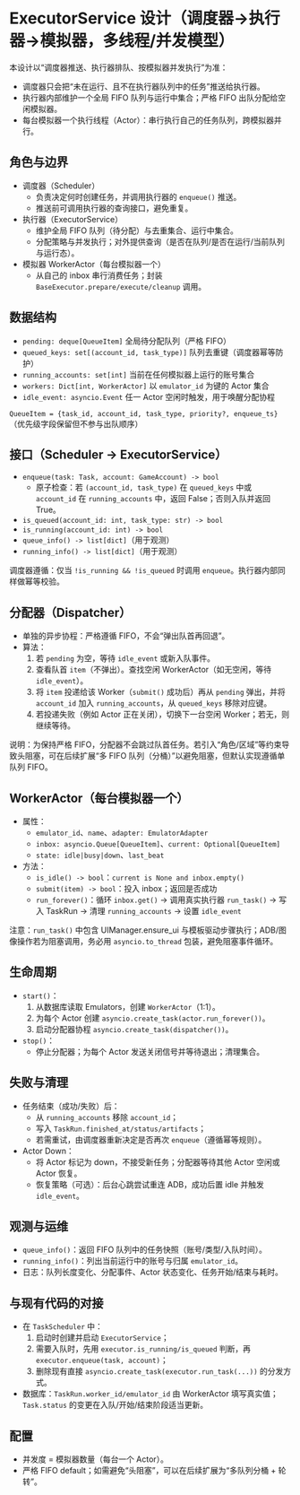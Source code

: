 # ExecutorService 设计（调度器→执行器→模拟器，多线程/并发模型）

本设计以“调度器推送、执行器排队、按模拟器并发执行”为准：
- 调度器只会把“未在运行、且不在执行器队列中的任务”推送给执行器。
- 执行器内部维护一个全局 FIFO 队列与运行中集合；严格 FIFO 出队分配给空闲模拟器。
- 每台模拟器一个执行线程（Actor）：串行执行自己的任务队列，跨模拟器并行。

## 角色与边界
- 调度器（Scheduler）
  - 负责决定何时创建任务，并调用执行器的 `enqueue()` 推送。
  - 推送前可调用执行器的查询接口，避免重复。
- 执行器（ExecutorService）
  - 维护全局 FIFO 队列（待分配）与去重集合、运行中集合。
  - 分配策略与并发执行；对外提供查询（是否在队列/是否在运行/当前队列与运行态）。
- 模拟器 WorkerActor（每台模拟器一个）
  - 从自己的 inbox 串行消费任务；封装 `BaseExecutor.prepare/execute/cleanup` 调用。

## 数据结构
- `pending: deque[QueueItem]` 全局待分配队列（严格 FIFO）
- `queued_keys: set[(account_id, task_type)]` 队列去重键（调度器幂等防护）
- `running_accounts: set[int]` 当前在任何模拟器上运行的账号集合
- `workers: Dict[int, WorkerActor]` 以 `emulator_id` 为键的 Actor 集合
- `idle_event: asyncio.Event` 任一 Actor 空闲时触发，用于唤醒分配协程

`QueueItem = {task_id, account_id, task_type, priority?, enqueue_ts}`（优先级字段保留但不参与出队顺序）

## 接口（Scheduler → ExecutorService）
- `enqueue(task: Task, account: GameAccount) -> bool`
  - 原子检查：若 `(account_id, task_type)` 在 `queued_keys` 中或 `account_id` 在 `running_accounts` 中，返回 False；否则入队并返回 True。
- `is_queued(account_id: int, task_type: str) -> bool`
- `is_running(account_id: int) -> bool`
- `queue_info() -> list[dict]`（用于观测）
- `running_info() -> list[dict]`（用于观测）

调度器遵循：仅当 `!is_running && !is_queued` 时调用 `enqueue`。执行器内部同样做幂等校验。

## 分配器（Dispatcher）
- 单独的异步协程：严格遵循 FIFO，不会“弹出队首再回退”。
- 算法：
  1) 若 `pending` 为空，等待 `idle_event` 或新入队事件。
  2) 查看队首 `item`（不弹出）。查找空闲 WorkerActor（如无空闲，等待 `idle_event`）。
  3) 将 `item` 投递给该 Worker（`submit()` 成功后）再从 `pending` 弹出，并将 `account_id` 加入 `running_accounts`，从 `queued_keys` 移除对应键。
  4) 若投递失败（例如 Actor 正在关闭），切换下一台空闲 Worker；若无，则继续等待。

说明：为保持严格 FIFO，分配器不会跳过队首任务。若引入“角色/区域”等约束导致头阻塞，可在后续扩展“多 FIFO 队列（分桶）”以避免阻塞，但默认实现遵循单队列 FIFO。

## WorkerActor（每台模拟器一个）
- 属性：
  - `emulator_id`、`name`、`adapter: EmulatorAdapter`
  - `inbox: asyncio.Queue[QueueItem]`、`current: Optional[QueueItem]`
  - `state: idle|busy|down`、`last_beat`
- 方法：
  - `is_idle() -> bool`：`current is None and inbox.empty()`
  - `submit(item) -> bool`：投入 inbox；返回是否成功
  - `run_forever()`：循环 `inbox.get()` → 调用真实执行器 `run_task()` → 写入 TaskRun → 清理 `running_accounts` → 设置 `idle_event`

注意：`run_task()` 中包含 UIManager.ensure_ui 与模板驱动步骤执行；ADB/图像操作若为阻塞调用，务必用 `asyncio.to_thread` 包装，避免阻塞事件循环。

## 生命周期
- `start()`：
  1) 从数据库读取 Emulators，创建 `WorkerActor`（1:1）。
  2) 为每个 Actor 创建 `asyncio.create_task(actor.run_forever())`。
  3) 启动分配器协程 `asyncio.create_task(dispatcher())`。
- `stop()`：
  - 停止分配器；为每个 Actor 发送关闭信号并等待退出；清理集合。

## 失败与清理
- 任务结束（成功/失败）后：
  - 从 `running_accounts` 移除 `account_id`；
  - 写入 `TaskRun.finished_at/status/artifacts`；
  - 若需重试，由调度器重新决定是否再次 `enqueue`（遵循幂等规则）。
- Actor Down：
  - 将 Actor 标记为 down，不接受新任务；分配器等待其他 Actor 空闲或 Actor 恢复。
  - 恢复策略（可选）：后台心跳尝试重连 ADB，成功后置 idle 并触发 `idle_event`。

## 观测与运维
- `queue_info()`：返回 FIFO 队列中的任务快照（账号/类型/入队时间）。
- `running_info()`：列出当前运行中的账号与归属 `emulator_id`。
- 日志：队列长度变化、分配事件、Actor 状态变化、任务开始/结束与耗时。

## 与现有代码的对接
- 在 `TaskScheduler` 中：
  1) 启动时创建并启动 `ExecutorService`；
  2) 需要入队时，先用 `executor.is_running/is_queued` 判断，再 `executor.enqueue(task, account)`；
  3) 删除现有直接 `asyncio.create_task(executor.run_task(...))` 的分发方式。
- 数据库：`TaskRun.worker_id/emulator_id` 由 WorkerActor 填写真实值；`Task.status` 的变更在入队/开始/结束阶段适当更新。

## 配置
- 并发度 = 模拟器数量（每台一个 Actor）。
- 严格 FIFO default；如需避免“头阻塞”，可以在后续扩展为“多队列分桶 + 轮转”。

